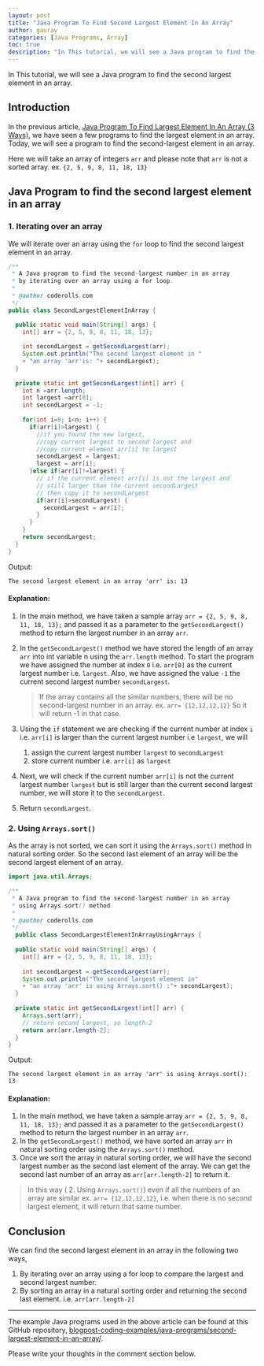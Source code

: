 ```yaml
---
layout: post  
title: "Java Program To Find Second Largest Element In An Array"  
author: gaurav  
categories: [Java Programs, Array]  
toc: true
description: "In This tutorial, we will see a Java program to find the second largest element in an array."
---
```


In This tutorial, we will see a Java program to find the second largest element in an array.

## Introduction

In the previous article, [Java Program To Find Largest Element In An Array (3 Ways)](/largest-element-in-an-array/), we have seen a few programs to find the largest element in an array. Today, we will see a program to find the second-largest element in an array.

Here we will take an array of integers `arr`  and please note that `arr` is not a sorted array.  ex. `{2, 5, 9, 8, 11, 18, 13}`

## Java Program to find the second largest element in an array

### 1. Iterating over an array

We will iterate over an array using the `for` loop to find the second largest element in an array.

```java
/**
 * A Java program to find the second-largest number in an array 
 * by iterating over an array using a for loop.
 * 
 * @author coderolls.com
 */
public class SecondLargestElementInArray {

  public static void main(String[] args) {
    int[] arr = {2, 5, 9, 8, 11, 18, 13};
    
    int secondLargest = getSecondLargest(arr);
    System.out.println("The second largest element in "
    + "an array 'arr'is: "+ secondLargest);
  }
  
  private static int getSecondLargest(int[] arr) {
    int n =arr.length;
    int largest =arr[0];
    int secondLargest = -1;
    
    for(int i=0; i<n; i++) {
      if(arr[i]>largest) {
        //if you found the new largest,
        //copy current largest to second largest and
        //copy current element arr[i] to largest
        secondLargest = largest;
        largest = arr[i];
      }else if(arr[i]!=largest) {
        // if the current element arr[i] is not the largest and 
        // still larger than the current secondLargest
        // then copy it to secondLargest
        if(arr[i]>secondLargest) {
          secondLargest = arr[i];
        }  
      }
    }
    return secondLargest;
  }
}
```

Output:

```
The second largest element in an array 'arr' is: 13
```

#### Explanation:

1. In the main method, we have taken a sample array `arr = {2, 5, 9, 8, 11, 18, 13};` and passed it as a parameter to the `getSecondLargest()` method to return the largest number in an array `arr`.

2. In the `getSecondLargest()` method we have stored the length of an array `arr` into int variable n using the `arr.length` method. To start the program we have assigned the number at index `0` i.e. `arr[0]` as the current largest number i.e. `largest`. Also, we have assigned the value `-1` the current second largest number `secondLargest`.

   > If the array contains all the similar numbers, there will be no second-largest number in an array. ex. `arr= {12,12,12,12}` So it will return -1 in that case.

3. Using the `if` statement we are checking if the current number at index `i`  i.e. `arr[i]` is larger than  the current largest number i.e `largest`, we will

   1. assign the current largest number `largest` to `secondLargest`
   2. store current number i.e. `arr[i]` as `largest`

4. Next, we will check if the current number `arr[i]` is not the current largest number `largest` but is still larger than the current second largest number, we will store it to the `secondLargest`.

5. Return `secondLargest`.

### 2. Using `Arrays.sort()`

As the array is not sorted, we can sort it using the `Arrays.sort()` method in natural sorting order. So the second last element of an array will be the second largest element of an array.

```java
import java.util.Arrays;

/**
 * A Java program to find the second-largest number in an array 
 * using Arrays.sort() method.
 * 
 * @author coderolls.com
 */
  public class SecondLargestElementInArrayUsingArrays {
  
  public static void main(String[] args) {
    int[] arr = {2, 5, 9, 8, 11, 18, 13};
    
    int secondLargest = getSecondLargest(arr);
    System.out.println("The second largest element in"
    + "an array 'arr' is using Arrays.sort() :"+ secondLargest);
  }
  
  private static int getSecondLargest(int[] arr) {
    Arrays.sort(arr);
    // return second largest, so length-2
    return arr[arr.length-2];
  }
}
```

Output:

```
The second largest element in an array 'arr' is using Arrays.sort(): 13
```

#### Explanation:

1. In the main method, we have taken a sample array `arr = {2, 5, 9, 8, 11, 18, 13};` and passed it as a parameter to the `getSecondLargest()` method to return the largest number in an array `arr`.
2. In the `getSecondLargest()` method, we have sorted an array `arr` in natural sorting order using the `Arrays.sort()` method.
3. Once we sort the array in natural sorting order, we will have the second largest number as the second last element of the array. We can get the second last number of an array as `arr[arr.length-2]` to return it.

> In this way ( 2. Using `Arrays.sort()`) even if all the numbers of an array are similar ex. `arr= {12,12,12,12}`, i.e. when there is no second largest element, it will return that same number.

## Conclusion

We can find the second largest element in an array in the following two ways,

1. By iterating over an array using a for loop to compare the largest and second largest number.
2. By sorting an array in a natural sorting order and returning the second last element. i.e.  `arr[arr.length-2]`

---

The example Java programs used in the above article can be found at this GitHub repository, [blogpost-coding-examples/java-programs/second-largest-element-in-an-array/](https://github.com/coderolls/blogpost-coding-examples/tree/main/java-programs/second-largest-element-in-an-array).  

Please write your thoughts in the comment section below.

